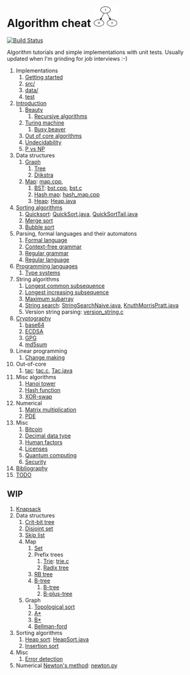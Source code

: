 # Algorithm cheat ![logo](logo.png)

[![Build Status](https://travis-ci.org/cirosantilli/algorithm-cheat.svg?branch=master)](https://travis-ci.org/cirosantilli/algorithm-cheat)

Algorithm tutorials and simple implementations with unit tests. Usually updated when I'm grinding for job interviews :-)

1.  Implementations
    1. [Getting started](getting-started.md)
    1. [src/](src/)
    1. [data/](data/)
    1. [test](test)
1.  [Introduction](introduction.md)
    1.  [Beauty](beauty.md)
        1. [Recursive algorithms](recursive-algorithms.md)
    1.  [Turing machine](turing-machine.md)
        1. [Busy beaver](busy-beaver.md)
    1.  [Out of core algorithms](out-of-core.md)
    1.  [Undecidability](undecidability.md)
    1.  [P vs NP](p-vs-np.md)
1.  Data structures
    1.  [Graph](graph.md)
        1. [Tree](tree.md)
        1. [Dijkstra](dijkstra.md)
    1.  [Map](map.md): [map.cpp](src/cpp/map.cpp),
        1. [BST](bst.md): [bst.cpp](src/cpp/bst.hpp), [bst.c](src/c/bst.c)
        1. [Hash map](hash-map.md): [hash_map.cpp](src/cpp/hash_map.hpp)
        1. [Heap](heap.md): [Heap.java](src/java/Heap.java)
1.  [Sorting algorithms](sort/)
    1. [Quicksort](quicksort.md): [QuickSort.java](src/java/QuickSort.java), [QuickSortTail.java](src/java/QuickSortTail.java)
    1. [Merge sort](merge-sort.md)
    1. [Bubble sort](bubble-sort.md)
1.  Parsing, formal languages and their automatons
    1. [Formal language](formal-language.md)
    1. [Context-free grammar](context-free-grammar.md)
    1. [Regular grammar](regular-grammar.md)
    1. [Regular language](regular-language.md)
1.  [Programming languages](programming-languages.md)
    1. [Type systems](type-systems.md)
1.  String algorithms
    1. [Longest common subsequence](longest-common-subsequence.md)
    1. [Longest increasing subsequence](longest-increasing-subsequence.md)
    1. [Maximum subarray](maximum-subarray.md)
    1. [String search](string-search.md): [StringSearchNaive.java](src/java/StringSearchNaive.java), [KnuthMorrisPratt.java](src/java/KnuthMorrisPratt.java)
    1. Version string parsing: [version_string.c](src/c/version_string.c)
1.  [Cryptography](cryptography.md)
    1. [base64](base64.md)
    1. [ECDSA](ecdsa.md)
    1. [GPG](gpg.md)
    1. [md5sum](md5sum.md)
1.  Linear programming
    1. [Change making](change-making.md)
1.  Out-of-core
    1. [tac](tac.md): [tac.c](src/c/tac.c), [Tac.java](src/java/Tac.java)
1.  Misc algorithms
    1. [Hanoi tower](hanoi-tower.md)
    1. [Hash function](hash-function.md)
    1. [XOR-swap](xor-swap.md)
1.  Numerical
    1. [Matrix multiplication](matrix-multiplication.md)
    1. [PDE](pde.md)
1.  Misc
    1. [Bitcoin](bitcoin.md)
    1. [Decimal data type](decimal-data-type.md)
    1. [Human factors](human-factors.md)
    1. [Licenses](licenses.md)
    1. [Quantum computing](quantum-computing.md)
    1. [Security](security.md)
1.  [Bibliography](bibliography.md)
1.  [TODO](TODO.md)

## WIP

1.  [Knapsack](knapsack.md)
1.  Data structures
    1.  [Crit-bit tree](crit-bit-tree.md)
    1.  [Disjoint set](disjoint-set.md)
    1.  [Skip list](skip-list.md)
    1.  Map
        1.  [Set](set.md)
        1.  Prefix trees
            1.  [Trie](trie.md): [trie.c](src/c/trie.c)
            1.  [Radix tree](radix-tree.md)
        1.  [RB tree](rb-tree.md)
        1.  [B-tree](b-tree.md)
            1. [B-tree](b-tree.md)
            1. [B-plus-tree](b-plus-tree.md)
    1. Graph
        1. [Topological sort](topological-sort.md)
        1. [A*](a-star.md)
        1. [B*](b-star.md)
        1. [Bellman-ford](bellman-ford.md)
1.  Sorting algorithms
    1. [Heap sort](heap-sort.md): [HeapSort.java](src/java/HeapSort.java)
    1. [Insertion sort](insertion-sort.md)
1.  Misc
    1. [Error detection](error-detection.md)
1.  Numerical
    [Newton's method](newton-method.md): [newton.py](src/python/newton.py)
